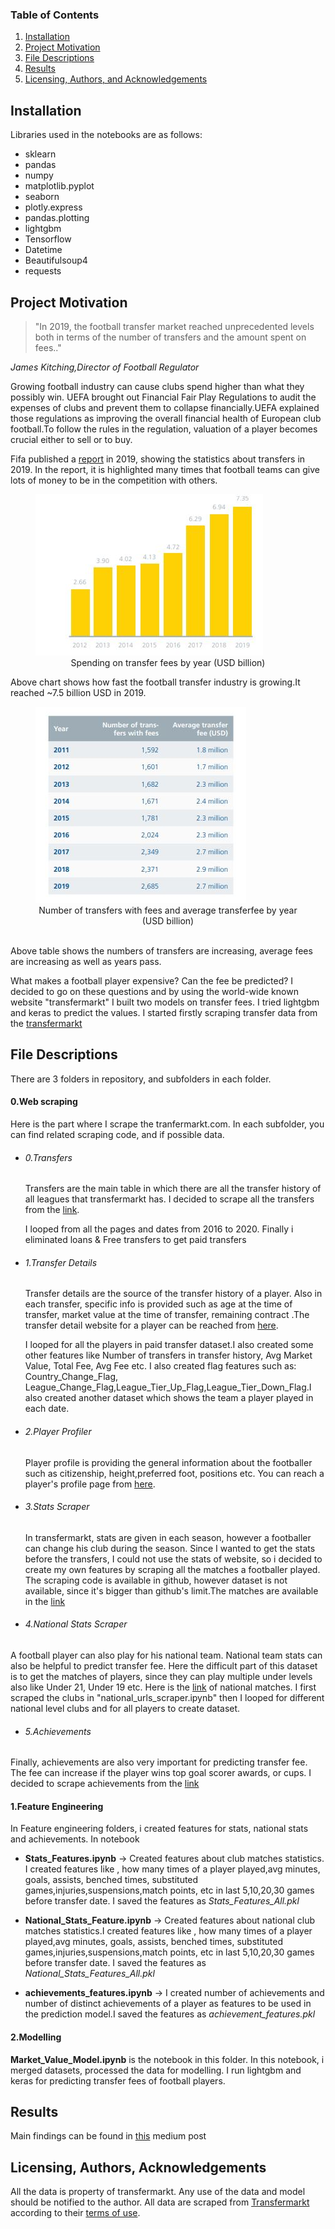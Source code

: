### Table of Contents

1. [Installation](#installation)
2. [Project Motivation](#motivation)
3. [File Descriptions](#files)
4. [Results](#results)
5. [Licensing, Authors, and Acknowledgements](#licensing)

## Installation <a name="installation"></a>
Libraries used in the notebooks are as follows:

* sklearn  
* pandas  
* numpy  
* matplotlib.pyplot  
* seaborn
* plotly.express
* pandas.plotting
* lightgbm
* Tensorflow
* Datetime
* Beautifulsoup4
* requests


## Project Motivation <a name="motivation"></a>

>"In 2019, the football transfer market reached unprecedented levels both in terms of the number of transfers and the amount spent on fees.."

*James Kitching,Director of Football Regulator*


Growing football industry can cause clubs spend higher than what they possibly win. UEFA brought out Financial Fair Play Regulations to audit the expenses of clubs and prevent them to collapse financially.UEFA explained those regulations as improving the overall financial health of European club football.To follow the rules in the regulation, valuation of a player becomes crucial either to sell or to buy.

Fifa published a [report](https://resources.fifa.com/image/upload/global-transfer-market-report-2019-men.pdf?cloudid=x2wrqjstwjoailnncnod#:~:text=Of%20the%20total%20amount%20spent,USD%202.7%20million%20in%202019.) in 2019, showing the statistics about transfers in 2019. In the report, it is highlighted many times that football teams can give lots of money to be in the competition with others.

<figure>
  <img src="Medium Post/Year_vs_Transfers.JPG" alt="Spending on transfer fees by year (USD billion)" title="Spending on transfer fees by year (USD billion)" />
  <figcaption><center>Spending on transfer fees by year (USD billion)</center></figcaption>
</figure>


Above chart shows how fast the football transfer industry is growing.It reached ~7.5 billion USD in 2019.  

<figure>
  <img src="Medium Post/NOF_Transfers_Avg_Fee.JPG" alt=": Number of transfers with fees and average transfer fee by year" title=": Number of transfers with fees and average transfer fee by year" />
  <figcaption><center>Number of transfers with fees and average transferfee by year (USD billion)</center></figcaption>
</figure>

\
Above table shows the numbers of transfers are increasing, average fees are increasing as well as years pass.

What makes a football player expensive? Can the fee be predicted? I decided to go on these questions and by using the world-wide known website "transfermarkt" I built two  models  on transfer fees. I tried lightgbm and keras to predict the values.
I started firstly scraping transfer data from the [transfermarkt](https://wwww.transfermarkt.com)


## File Descriptions <a name="files"></a>
There are 3 folders in repository, and subfolders in each folder.

####  0.Web scraping

Here is the part where I scrape the tranfermarkt.com. In each subfolder, you can find related
scraping code, and if possible data.

  - ###### 0.Transfers

      Transfers are the main table in which there are all the transfer history of all leagues that transfermarkt has. I decided to scrape all the transfers from the [link](https://www.transfermarkt.com/transfers/transfertagedetail/statistik/top/plus/0/galerie/0?land_id_ab=&land_id_zu=&leihe=&datum=2016-01-01).

      I looped from  all the pages and dates from 2016 to 2020. Finally i eliminated loans & Free transfers to get paid transfers

  - ###### 1.Transfer Details

      Transfer details are the source of the transfer history of a player. Also in each transfer, specific info is provided such as age at the time of transfer, market value at the time of transfer, remaining contract .The transfer detail website for a player can be reached from [here](https://www.transfermarkt.com/jonas-hofmann/transfers/spieler/7161/transfer_id/1391587).

      I looped for all the players in paid transfer dataset.I also created some other features like Number of transfers in transfer history, Avg Market Value, Total Fee, Avg Fee etc. I also created flag features such as: Country_Change_Flag, League_Change_Flag,League_Tier_Up_Flag,League_Tier_Down_Flag.I also created another dataset which shows the team a player played in each date.

  - ###### 2.Player Profiler

      Player profile is providing the general information about the footballer such as citizenship, height,preferred foot, positions etc. You can reach a player's profile page from [here](https://www.transfermarkt.com/jonas-hofmann/profil/spieler/7161).

  - ###### 3.Stats Scraper

     In transfermarkt, stats are given in each season, however a  footballer can change his club during the season. Since I wanted to get the stats before the transfers, I could not use the stats of website, so i decided to create my own features by scraping all the matches a footballer played. The scraping code is available in github, however dataset is not available, since it's bigger than github's limit.The matches are available in the [link](https://www.transfermarkt.com/jonas-hofmann/leistungsdaten/spieler/7161/plus/1?saison=2016)

  - ###### 4.National Stats Scraper

  A football player can also play for his national team. National team stats can  also be  helpful to predict transfer fee. Here the difficult part of this dataset is to get the matches of players, since they can play multiple under levels also like Under 21, Under 19 etc. Here is the [link](https://www.transfermarkt.com/jonas-hofmann/nationalmannschaft/spieler/7161/verein_id/3817/hauptwettbewerb//wettbewerb_id//start/1999-10-07/ende/2020-11-17/nurEinsatz/0/plus/1) of national matches. I first scraped the clubs in "national_urls_scraper.ipynb" then I looped for different national level clubs and for all players to create dataset.

  - ###### 5.Achievements
  Finally, achievements are also very important for predicting transfer fee. The fee can increase if the player wins top goal scorer awards, or cups. I decided to scrape achievements from the [link](https://www.transfermarkt.com/jonashofmann/erfolge/spieler/7161)

####  1.Feature Engineering

In Feature engineering folders, i created features for stats, national stats and achievements.
In notebook
* **Stats_Features.ipynb** &#8594; Created features about club matches statistics.
  I created features like , how many times of a player played,avg minutes,  goals, assists, benched times, substituted games,injuries,suspensions,match points, etc in last 5,10,20,30 games before transfer date. I saved the features as *Stats_Features_All.pkl*

* **National_Stats_Feature.ipynb** &#8594; Created features about national club matches statistics.I created features like , how many times of a player played,avg minutes,  goals, assists, benched times, substituted games,injuries,suspensions,match points, etc in last 5,10,20,30 games before transfer date. I saved the features as *National_Stats_Features_All.pkl*


* **achievements_features.ipynb** &#8594; I created number of achievements and number of distinct achievements of a player as features to be used in the prediction model.I saved the features as *achievement_features.pkl*

####  2.Modelling

**Market_Value_Model.ipynb** is the notebook in this folder. In this notebook, i merged datasets, processed the data for modelling. I run lightgbm and keras for predicting transfer fees of football players.


## Results<a name="results"></a>
Main findings can be found in [this](https://yahyayavuz1.medium.com/predicting-transfer-fee-of-a-football-player-838ad96d9aa2) medium post


## Licensing, Authors, Acknowledgements<a name="licensing"></a>
All the data is property of transfermarkt. Any use of the data and model should be notified to the author. All data are scraped from [Transfermarkt](https://wwww.transfermarkt.com)
 according to their [terms of use](https://www.transfermarkt.com/intern/anb).
